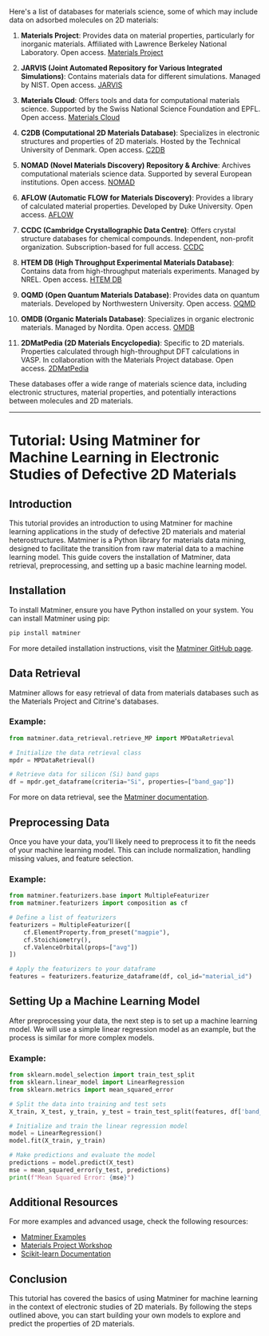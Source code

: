 Here's a list of databases for materials science, some of which may include data on adsorbed molecules on 2D materials:

1. **Materials Project**: Provides data on material properties, particularly for inorganic materials. Affiliated with Lawrence Berkeley National Laboratory. Open access.
   [Materials Project](https://materialsproject.org)

2. **JARVIS (Joint Automated Repository for Various Integrated Simulations)**: Contains materials data for different simulations. Managed by NIST. Open access.
   [JARVIS](https://jarvis.nist.gov)

3. **Materials Cloud**: Offers tools and data for computational materials science. Supported by the Swiss National Science Foundation and EPFL. Open access.
   [Materials Cloud](https://www.materialscloud.org)

4. **C2DB (Computational 2D Materials Database)**: Specializes in electronic structures and properties of 2D materials. Hosted by the Technical University of Denmark. Open access.
   [C2DB](https://cmr.fysik.dtu.dk/c2db/c2db.html)

5. **NOMAD (Novel Materials Discovery) Repository & Archive**: Archives computational materials science data. Supported by several European institutions. Open access.
   [NOMAD](https://nomad-lab.eu)

6. **AFLOW (Automatic FLOW for Materials Discovery)**: Provides a library of calculated material properties. Developed by Duke University. Open access.
   [AFLOW](http://www.aflowlib.org)

7. **CCDC (Cambridge Crystallographic Data Centre)**: Offers crystal structure databases for chemical compounds. Independent, non-profit organization. Subscription-based for full access.
   [CCDC](https://www.ccdc.cam.ac.uk)

8. **HTEM DB (High Throughput Experimental Materials Database)**: Contains data from high-throughput materials experiments. Managed by NREL. Open access.
   [HTEM DB](https://htem.nrel.gov)

9. **OQMD (Open Quantum Materials Database)**: Provides data on quantum materials. Developed by Northwestern University. Open access.
   [OQMD](http://oqmd.org)

10. **OMDB (Organic Materials Database)**: Specializes in organic electronic materials. Managed by Nordita. Open access.
   [OMDB](https://omdb.mathub.io)

11. **2DMatPedia (2D Materials Encyclopedia)**: Specific to 2D materials. Properties calculated through high-throughput DFT calculations in VASP. In collaboration with the Materials Project database. Open access.
    [2DMatPedia](http://www.2dmatpedia.org/)


These databases offer a wide range of materials science data, including electronic structures, material properties, and potentially interactions between molecules and 2D materials.

---


# Tutorial: Using Matminer for Machine Learning in Electronic Studies of Defective 2D Materials

## Introduction

This tutorial provides an introduction to using Matminer for machine learning applications in the study of defective 2D materials and material heterostructures. Matminer is a Python library for materials data mining, designed to facilitate the transition from raw material data to a machine learning model. This guide covers the installation of Matminer, data retrieval, preprocessing, and setting up a basic machine learning model.

## Installation

To install Matminer, ensure you have Python installed on your system. You can install Matminer using pip:

```markdown
pip install matminer
```

For more detailed installation instructions, visit the [Matminer GitHub page](https://github.com/hackingmaterials/matminer).

## Data Retrieval

Matminer allows for easy retrieval of data from materials databases such as the Materials Project and Citrine's databases.

### Example:

```python
from matminer.data_retrieval.retrieve_MP import MPDataRetrieval

# Initialize the data retrieval class
mpdr = MPDataRetrieval()

# Retrieve data for silicon (Si) band gaps
df = mpdr.get_dataframe(criteria="Si", properties=["band_gap"])
```

For more on data retrieval, see the [Matminer documentation](https://hackingmaterials.lbl.gov/matminer/).

## Preprocessing Data

Once you have your data, you'll likely need to preprocess it to fit the needs of your machine learning model. This can include normalization, handling missing values, and feature selection.

### Example:

```python
from matminer.featurizers.base import MultipleFeaturizer
from matminer.featurizers import composition as cf

# Define a list of featurizers
featurizers = MultipleFeaturizer([
    cf.ElementProperty.from_preset("magpie"),
    cf.Stoichiometry(),
    cf.ValenceOrbital(props=["avg"])
])

# Apply the featurizers to your dataframe
features = featurizers.featurize_dataframe(df, col_id="material_id")
```

## Setting Up a Machine Learning Model

After preprocessing your data, the next step is to set up a machine learning model. We will use a simple linear regression model as an example, but the process is similar for more complex models.

### Example:

```python
from sklearn.model_selection import train_test_split
from sklearn.linear_model import LinearRegression
from sklearn.metrics import mean_squared_error

# Split the data into training and test sets
X_train, X_test, y_train, y_test = train_test_split(features, df['band_gap'], test_size=0.2, random_state=42)

# Initialize and train the linear regression model
model = LinearRegression()
model.fit(X_train, y_train)

# Make predictions and evaluate the model
predictions = model.predict(X_test)
mse = mean_squared_error(y_test, predictions)
print(f"Mean Squared Error: {mse}")
```

## Additional Resources

For more examples and advanced usage, check the following resources:

- [Matminer Examples](https://nbviewer.jupyter.org/github/hackingmaterials/matminer_examples/tree/master/)
- [Materials Project Workshop](https://workshop.materialsproject.org/)
- [Scikit-learn Documentation](https://scikit-learn.org/stable/)

## Conclusion

This tutorial has covered the basics of using Matminer for machine learning in the context of electronic studies of 2D materials. By following the steps outlined above, you can start building your own models to explore and predict the properties of 2D materials.
